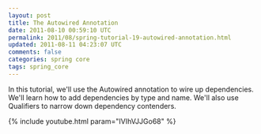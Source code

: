 ```yaml
---           
layout: post
title: The Autowired Annotation
date: 2011-08-10 00:59:10 UTC
permalink: 2011/08/spring-tutorial-19-autowired-annotation.html
updated: 2011-08-11 04:23:07 UTC
comments: false
categories: spring core
tags: spring_core
---
```


In this tutorial, we'll use the Autowired annotation to wire up dependencies. We'll learn how to add dependencies by type and name. We'll also use Qualifiers to narrow down dependency contenders.

{% include youtube.html param="IVIhVJJGo68" %}